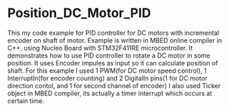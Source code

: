 # Position_DC_Motor_PID
 This my code example for PID controller for DC motors with incremental encoder on shaft of motor.
 Example is written in MBED online compiler in C++, using Nucleo Board with STM32F411RE microcontroller.
 It demonstrates how to use PID controller to rotate a DC motor in some position.
 It uses Encoder impules as input so it can calculate position of shaft.
 For this example I used 1 PWM(for DC motor speed control), 1 InterruptIn(for encoder counting)
 and 2 DigitalIn pins(1 for DC motor direction contol, and 1 for second channel of encoder)
 I also used Ticker object in MBED compiler, its actually a timer interrupt which occurs at certain time.

